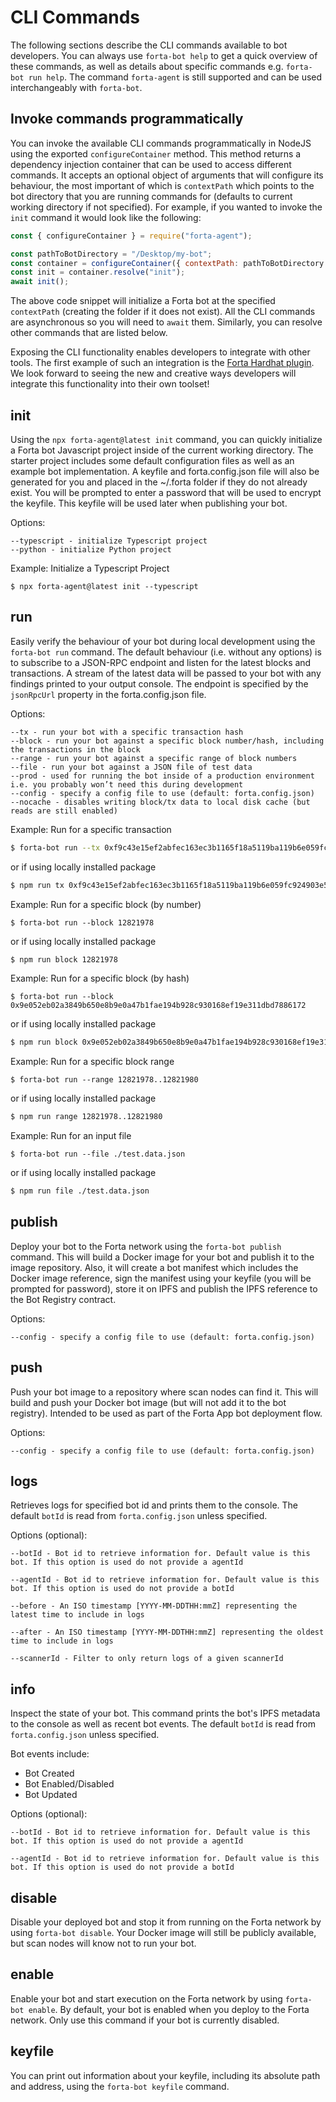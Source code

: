# CLI Commands

The following sections describe the CLI commands available to bot developers. You can always use `forta-bot help` to get a quick overview of these commands, as well as details about specific commands e.g. `forta-bot run help`. The command `forta-agent` is still supported and can be used interchangeably with `forta-bot`. 

## Invoke commands programmatically

You can invoke the available CLI commands programmatically in NodeJS using the exported `configureContainer` method. This method returns a dependency injection container that can be used to access different commands. It accepts an optional object of arguments that will configure its behaviour, the most important of which is `contextPath` which points to the bot directory that you are running commands for (defaults to current working directory if not specified). For example, if you wanted to invoke the `init` command it would look like the following:

```js
const { configureContainer } = require("forta-agent");

const pathToBotDirectory = "/Desktop/my-bot";
const container = configureContainer({ contextPath: pathToBotDirectory });
const init = container.resolve("init");
await init();
```

The above code snippet will initialize a Forta bot at the specified `contextPath` (creating the folder if it does not exist). All the CLI commands are asynchronous so you will need to `await` them. Similarly, you can resolve other commands that are listed below.

Exposing the CLI functionality enables developers to integrate with other tools. The first example of such an integration is the [Forta Hardhat plugin](hardhat.md). We look forward to seeing the new and creative ways developers will integrate this functionality into their own toolset!

## init

Using the `npx forta-agent@latest init` command, you can quickly initialize a Forta bot Javascript project inside of the current working directory. The starter project includes some default configuration files as well as an example bot implementation. A keyfile and forta.config.json file will also be generated for you and placed in the ~/.forta folder if they do not already exist. You will be prompted to enter a password that will be used to encrypt the keyfile. This keyfile will be used later when publishing your bot.

Options:

```
--typescript - initialize Typescript project
--python - initialize Python project
```

Example: Initialize a Typescript Project

```
$ npx forta-agent@latest init --typescript
```

## run

Easily verify the behaviour of your bot during local development using the `forta-bot run` command. The default behaviour (i.e. without any options) is to subscribe to a JSON-RPC endpoint and listen for the latest blocks and transactions. A stream of the latest data will be passed to your bot with any findings printed to your output console. The endpoint is specified by the `jsonRpcUrl` property in the forta.config.json file.

Options:

```
--tx - run your bot with a specific transaction hash
--block - run your bot against a specific block number/hash, including the transactions in the block
--range - run your bot against a specific range of block numbers
--file - run your bot against a JSON file of test data
--prod - used for running the bot inside of a production environment i.e. you probably won’t need this during development
--config - specify a config file to use (default: forta.config.json)
--nocache - disables writing block/tx data to local disk cache (but reads are still enabled)
```

Example: Run for a specific transaction

```bash
$ forta-bot run --tx 0xf9c43e15ef2abfec163ec3b1165f18a5119ba119b6e059fc924903e5251e3543
```

or if using locally installed package

```bash
$ npm run tx 0xf9c43e15ef2abfec163ec3b1165f18a5119ba119b6e059fc924903e5251e3543
```

Example: Run for a specific block (by number)

```
$ forta-bot run --block 12821978
```

or if using locally installed package

```bash
$ npm run block 12821978
```

Example: Run for a specific block (by hash)

```
$ forta-bot run --block 0x9e052eb02a3849b650e8b9e0a47b1fae194b928c930168ef19e311dbd7886172
```

or if using locally installed package

```bash
$ npm run block 0x9e052eb02a3849b650e8b9e0a47b1fae194b928c930168ef19e311dbd7886172
```

Example: Run for a specific block range

```
$ forta-bot run --range 12821978..12821980
```

or if using locally installed package

```bash
$ npm run range 12821978..12821980
```

Example: Run for an input file

```
$ forta-bot run --file ./test.data.json
```

or if using locally installed package

```bash
$ npm run file ./test.data.json
```

## publish

Deploy your bot to the Forta network using the `forta-bot publish` command. This will build a Docker image for your bot and publish it to the image repository. Also, it will create a bot manifest which includes the Docker image reference, sign the manifest using your keyfile (you will be prompted for password), store it on IPFS and publish the IPFS reference to the Bot Registry contract.

Options:

```
--config - specify a config file to use (default: forta.config.json)
```

## push

Push your bot image to a repository where scan nodes can find it. This will build and push your Docker bot image (but will not add it to the bot registry). Intended to be used as part of the Forta App bot deployment flow.

Options:

```
--config - specify a config file to use (default: forta.config.json)
```

## logs

Retrieves logs for specified bot id and prints them to the console. The default `botId` is read from `forta.config.json` unless specified.

Options (optional):

```
--botId - Bot id to retrieve information for. Default value is this bot. If this option is used do not provide a agentId

--agentId - Bot id to retrieve information for. Default value is this bot. If this option is used do not provide a botId

--before - An ISO timestamp [YYYY-MM-DDTHH:mmZ] representing the latest time to include in logs

--after - An ISO timestamp [YYYY-MM-DDTHH:mmZ] representing the oldest time to include in logs

--scannerId - Filter to only return logs of a given scannerId
```


## info

Inspect the state of your bot. This command prints the bot's IPFS metadata to the console as well as recent bot events. The default `botId` is read from `forta.config.json` unless specified.

Bot events include:

- Bot Created
- Bot Enabled/Disabled
- Bot Updated

Options (optional):

```
--botId - Bot id to retrieve information for. Default value is this bot. If this option is used do not provide a agentId

--agentId - Bot id to retrieve information for. Default value is this bot. If this option is used do not provide a botId
```

## disable

Disable your deployed bot and stop it from running on the Forta network by using `forta-bot disable`. Your Docker image will still be publicly available, but scan nodes will know not to run your bot.

## enable

Enable your bot and start execution on the Forta network by using `forta-bot enable`. By default, your bot is enabled when you deploy to the Forta network. Only use this command if your bot is currently disabled.

## keyfile

You can print out information about your keyfile, including its absolute path and address, using the `forta-bot keyfile` command.
